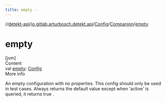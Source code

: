 ```yaml
---
title: empty -
---
```

//[detekt-api](../../../index.md)/[io.gitlab.arturbosch.detekt.api](../../index.md)/[Config](../index.md)/[Companion](index.md)/[empty](empty.md)



# empty  
[jvm]  
Content  
val [empty](empty.md): [Config](../index.md)  
More info  


An empty configuration with no properties. This config should only be used in test cases. Always returns the default value except when 'active' is queried, it returns true .

  



